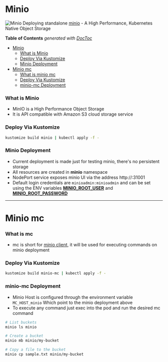 # Minio 
![Minio](https://img.shields.io/badge/-Minio-D24939?style=for-the-badge&logo=amazon%20s3&logoColor=white)
Deploying standalone [minio](https://github.com/minio/minio) - A High Performance, Kubernetes Native Object Storage 

<!-- START doctoc generated TOC please keep comment here to allow auto update -->
<!-- DON'T EDIT THIS SECTION, INSTEAD RE-RUN doctoc TO UPDATE -->
**Table of Contents**  *generated with [DocToc](https://github.com/thlorenz/doctoc)*

- [Minio](#minio)
    - [What is Minio](#what-is-minio)
    - [Deploy Via Kustomize](#deploy-via-kustomize)
    - [Minio Deployment](#minio-deployment)
- [Minio mc](#minio-mc)
    - [What is minio mc](#what-is-minio-mc)
    - [Deploy Via Kustomize](#deploy-via-kustomize-1)
    - [minio-mc Deployment](#minio-mc-deployment)

<!-- END doctoc generated TOC please keep comment here to allow auto update -->

### What is Minio
- MinIO is a High Performance Object Storage
- It is API compatible with Amazon S3 cloud storage service

### Deploy Via Kustomize

```bash
kustomize build minio | kubectl apply -f -
```

### Minio Deployment 
- Current deployment is made just for testing minio, there's no persistent storage
- All resources are created in **minio** namespace
- NodePort service exposes minio UI via the address http://<host>:31001
- Default login credentials are `minioadmin:minioadmin` and can be set using the ENV variables **[MINIO_ROOT_USER](https://docs.min.io/minio/baremetal/reference/minio-server/minio-server.html#envvar.MINIO_ROOT_USER)** and **[MINIO_ROOT_PASSWORD](https://docs.min.io/minio/baremetal/reference/minio-server/minio-server.html#envvar.MINIO_ROOT_PASSWORD)**

---

# Minio mc 

### What is mc
- mc is short for [minio client](https://github.com/minio/mc), it will be used for executing commands on minio deployment

### Deploy Via Kustomize

```bash
kustomize build minio-mc | kubectl apply -f -
```

### minio-mc Deployment 
- Minio Host is configured through the environment variable `MC_HOST_minio` Which point to the minio deployment above
- To execute any command just exec into the pod and run the desired mc command 

```bash
# List buckets 
minio ls minio

# Create a bucket 
minio mb minio/my-bucket

# Copy a file to the bucket 
minio cp sample.txt minio/my-bucket
```